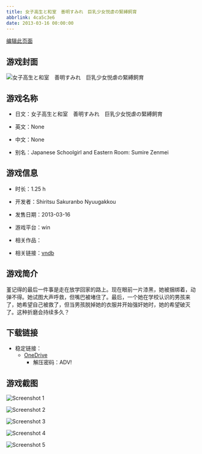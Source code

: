 ```yaml
---
title: 女子高生と和室　善明すみれ　巨乳少女悦虐の緊縛飼育
abbrlink: 4ca5c3e6
date: 2013-03-16 00:00:00
---
```

[编辑此页面](https://github.com/ACG-3/ADV3-source/blob/main/source/_posts/games/%E5%A5%B3%E5%AD%90%E9%AB%98%E7%94%9F%E3%81%A8%E5%92%8C%E5%AE%A4%E3%80%80%E5%96%84%E6%98%8E%E3%81%99%E3%81%BF%E3%82%8C%E3%80%80%E5%B7%A8%E4%B9%B3%E5%B0%91%E5%A5%B3%E6%82%A6%E8%99%90%E3%81%AE%E7%B7%8A%E7%B8%9B%E9%A3%BC%E8%82%B2.md)

## 游戏封面

![女子高生と和室　善明すみれ　巨乳少女悦虐の緊縛飼育](https://pan.timero.xyz/onedrive/img_lib_001/%E5%A5%B3%E5%AD%90%E9%AB%98%E7%94%9F%E3%81%A8%E5%92%8C%E5%AE%A4%E3%80%80%E5%96%84%E6%98%8E%E3%81%99%E3%81%BF%E3%82%8C%E3%80%80%E5%B7%A8%E4%B9%B3%E5%B0%91%E5%A5%B3%E6%82%A6%E8%99%90%E3%81%AE%E7%B7%8A%E7%B8%9B%E9%A3%BC%E8%82%B2_cover.avif)


## 游戏名称

- 日文：女子高生と和室　善明すみれ　巨乳少女悦虐の緊縛飼育
- 英文：None
- 中文：None

- 别名：Japanese Schoolgirl and Eastern Room: Sumire Zenmei


## 游戏信息

- 时长：1.25 h
- 开发者：Shiritsu Sakuranbo Nyuugakkou
- 发售日期：2013-03-16
- 游戏平台：win
- 相关作品：

- 相关链接：[vndb](https://vndb.org/v13798)


## 游戏简介

堇记得的最后一件事是走在放学回家的路上。现在眼前一片漆黑，她被捆绑着，动弹不得。她试图大声呼救，但嘴巴被堵住了。最后，一个她在学校认识的男孩来了，她希望自己被救了，但当男孩脱掉她的衣服并开始强奸她时，她的希望破灭了。这种折磨会持续多久？


## 下载链接

- 稳定链接：
    - [OneDrive](https://pan.timero.xyz/onedrive/adv_lib_001/%E5%A5%B3%E5%AD%90%E9%AB%98%E7%94%9F%E3%81%A8%E5%92%8C%E5%AE%A4%E3%80%80%E5%96%84%E6%98%8E%E3%81%99%E3%81%BF%E3%82%8C%E3%80%80%E5%B7%A8%E4%B9%B3%E5%B0%91%E5%A5%B3%E6%82%A6%E8%99%90%E3%81%AE%E7%B7%8A%E7%B8%9B%E9%A3%BC%E8%82%B2)
        - 解压密码：ADV!



## 游戏截图


![Screenshot 1](https://pan.timero.xyz/onedrive/img_lib_001/%E5%A5%B3%E5%AD%90%E9%AB%98%E7%94%9F%E3%81%A8%E5%92%8C%E5%AE%A4%E3%80%80%E5%96%84%E6%98%8E%E3%81%99%E3%81%BF%E3%82%8C%E3%80%80%E5%B7%A8%E4%B9%B3%E5%B0%91%E5%A5%B3%E6%82%A6%E8%99%90%E3%81%AE%E7%B7%8A%E7%B8%9B%E9%A3%BC%E8%82%B2_Screenshot_1.avif)

![Screenshot 2](https://pan.timero.xyz/onedrive/img_lib_001/%E5%A5%B3%E5%AD%90%E9%AB%98%E7%94%9F%E3%81%A8%E5%92%8C%E5%AE%A4%E3%80%80%E5%96%84%E6%98%8E%E3%81%99%E3%81%BF%E3%82%8C%E3%80%80%E5%B7%A8%E4%B9%B3%E5%B0%91%E5%A5%B3%E6%82%A6%E8%99%90%E3%81%AE%E7%B7%8A%E7%B8%9B%E9%A3%BC%E8%82%B2_Screenshot_2.avif)

![Screenshot 3](https://pan.timero.xyz/onedrive/img_lib_001/%E5%A5%B3%E5%AD%90%E9%AB%98%E7%94%9F%E3%81%A8%E5%92%8C%E5%AE%A4%E3%80%80%E5%96%84%E6%98%8E%E3%81%99%E3%81%BF%E3%82%8C%E3%80%80%E5%B7%A8%E4%B9%B3%E5%B0%91%E5%A5%B3%E6%82%A6%E8%99%90%E3%81%AE%E7%B7%8A%E7%B8%9B%E9%A3%BC%E8%82%B2_Screenshot_3.avif)

![Screenshot 4](https://pan.timero.xyz/onedrive/img_lib_001/%E5%A5%B3%E5%AD%90%E9%AB%98%E7%94%9F%E3%81%A8%E5%92%8C%E5%AE%A4%E3%80%80%E5%96%84%E6%98%8E%E3%81%99%E3%81%BF%E3%82%8C%E3%80%80%E5%B7%A8%E4%B9%B3%E5%B0%91%E5%A5%B3%E6%82%A6%E8%99%90%E3%81%AE%E7%B7%8A%E7%B8%9B%E9%A3%BC%E8%82%B2_Screenshot_4.avif)

![Screenshot 5](https://pan.timero.xyz/onedrive/img_lib_001/%E5%A5%B3%E5%AD%90%E9%AB%98%E7%94%9F%E3%81%A8%E5%92%8C%E5%AE%A4%E3%80%80%E5%96%84%E6%98%8E%E3%81%99%E3%81%BF%E3%82%8C%E3%80%80%E5%B7%A8%E4%B9%B3%E5%B0%91%E5%A5%B3%E6%82%A6%E8%99%90%E3%81%AE%E7%B7%8A%E7%B8%9B%E9%A3%BC%E8%82%B2_Screenshot_5.avif)

